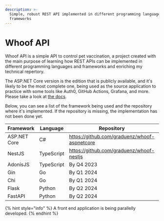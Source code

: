 ```yaml
---
description: >-
  Simple, robust REST API implemented in different programming languages and
  frameworks
---
```


# Whoof API

Whoof API is a simple API to control pet vaccination, a project created with the main purpose of learning how REST APIs can be implemented in different programming languages and frameworks and enriching my technical repertory.

The ASP.NET Core version is the edition that is publicly available, and it's likely to be the most complete one, being used as the source application to practice with some tools like Auth0, GitHub Actions, Grafana, and more. Please take a look at [the docs](https://github.com/graduenz/whoof-aspnetcore).

Below, you can see a list of the framework being used and the repository where it's implemented. If the repository is missing, the implementation has not been done yet.

<table><thead><tr><th width="168">Framework</th><th width="121.33333333333331">Language</th><th width="358">Repository</th><th data-type="select">Status</th></tr></thead><tbody><tr><td>ASP.NET Core</td><td>C#</td><td><a href="https://github.com/graduenz/whoof-aspnetcore">https://github.com/graduenz/whoof-aspnetcore</a></td><td></td></tr><tr><td>NestJS</td><td>TypeScript</td><td><a href="https://github.com/graduenz/whoof-nestjs">https://github.com/graduenz/whoof-nestjs</a></td><td></td></tr><tr><td>AdonisJS</td><td>TypeScript</td><td>By Q4 2023</td><td></td></tr><tr><td>Gin</td><td>Go</td><td>By Q1 2024</td><td></td></tr><tr><td>Chi</td><td>Go</td><td>By Q1 2024</td><td></td></tr><tr><td>Flask</td><td>Python</td><td>By Q2 2024</td><td></td></tr><tr><td>FastAPI</td><td>Python</td><td>By Q2 2024</td><td></td></tr></tbody></table>

{% hint style="info" %}
A front end application is being parallelly developed.
{% endhint %}
